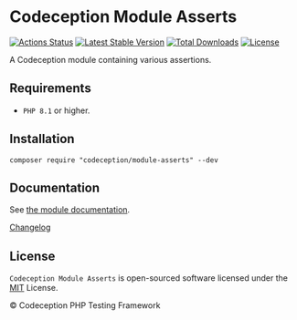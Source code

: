 # Codeception Module Asserts

[![Actions Status](https://github.com/Codeception/module-asserts/workflows/CI/badge.svg)](https://github.com/Codeception/module-asserts/actions)
[![Latest Stable Version](https://poser.pugx.org/codeception/module-asserts/v/stable)](https://github.com/Codeception/module-asserts/releases)
[![Total Downloads](https://poser.pugx.org/codeception/module-asserts/downloads)](https://packagist.org/packages/codeception/module-asserts)
[![License](https://poser.pugx.org/codeception/module-asserts/license)](/LICENSE)

A Codeception module containing various assertions.

## Requirements

* `PHP 8.1` or higher.

## Installation

```
composer require "codeception/module-asserts" --dev
```

## Documentation

See [the module documentation](https://codeception.com/docs/modules/Asserts).

[Changelog](https://github.com/Codeception/module-asserts/releases)

## License

`Codeception Module Asserts` is open-sourced software licensed under the [MIT](/LICENSE) License.

© Codeception PHP Testing Framework
